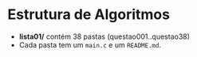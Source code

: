# Estrutura de Algoritmos

- **lista01/** contém 38 pastas (questao001..questao38)
- Cada pasta tem um `main.c` e um `README.md`.
